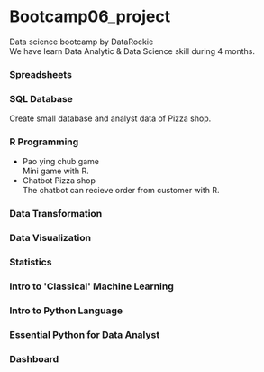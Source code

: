 # Bootcamp06_project
Data science bootcamp by DataRockie <br>
We have learn Data Analytic & Data Science skill during 4 months.


<h3> Spreadsheets </h3>
<h3> SQL Database </h3>
    Create small database and analyst data of Pizza shop.
<h3> R Programming </h3>
  <ul>
    <li>
      Pao ying chub game
    </li>
      Mini game with R. 
    <li>
      Chatbot Pizza shop
    </li>
      The chatbot can recieve order from customer with R.
  </ul>
  
<h3> Data Transformation </h3>
<h3> Data Visualization </h3>
<h3> Statistics </h3>
<h3> Intro to 'Classical' Machine Learning </h3>
<h3> Intro to Python Language </h3>
<h3> Essential Python for Data Analyst </h3>
<h3> Dashboard </h3>


